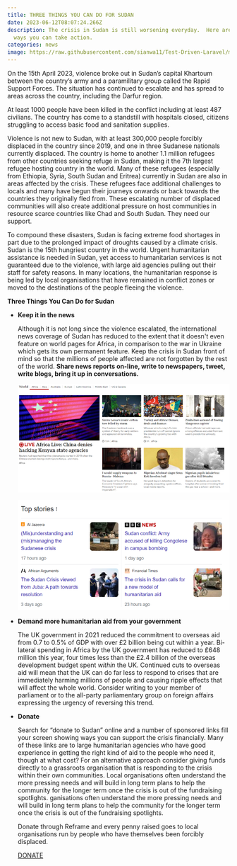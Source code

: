 ```yaml
---
title: THREE THINGS YOU CAN DO FOR SUDAN
date: 2023-06-12T08:07:24.266Z
description: The crisis in Sudan is still worsening everyday.  Here are three
  ways you can take action.
categories: news
image: https://raw.githubusercontent.com/sianwa11/Test-Driven-Laravel/master/blog-img-3.png
---
```

On the 15th April 2023, violence broke out in Sudan’s capital Khartoum between the country’s army and a paramilitary group called the Rapid Support Forces. The situation has continued to escalate and has spread to areas across the country, including the Darfur region.

At least 1000 people have been killed in the conflict including at least 487 civilians. The country has come to a standstill with hospitals closed, citizens struggling to access basic food and sanitation supplies.

Violence is not new to Sudan, with at least 300,000 people forcibly displaced in the country since 2019, and one in three Sudanese nationals currently displaced. The country is home to another  1.1 million refugees from other countries seeking refuge in Sudan, making it the 7th largest refugee hosting country in the world. Many of these refugees (especially from Ethiopia, Syria, South Sudan and Eritrea) currently in Sudan are also in areas affected by the crisis. These refugees face additional challenges to locals and many have begun their journeys onwards or back towards the countries they originally fled from. These escalating number of displaced communities will also create additional pressure on host communities in  resource scarce countries like Chad and South Sudan. They need our support.

To compound these disasters, Sudan is facing extreme food shortages in part due to the prolonged impact of droughts caused by a climate crisis. Sudan is the 15th hungriest country in the world. Urgent humanitarian assistance is needed in Sudan, yet access to humanitarian services is not guaranteed due to the violence, with large aid agencies pulling out their staff for safety reasons. In many locations, the humanitarian response is being led by local organisations that have remained in conflict zones or moved to the destinations of the people fleeing the violence.

**Three Things You Can Do for Sudan**

* **Keep it in the news** 

  Although it is not long since the violence escalated, the international
  news coverage of Sudan has reduced to the extent that it doesn't even
  feature on world pages for Africa, in comparison to the war in Ukraine
  which gets its own permanent feature. Keep the crisis in Sudan front of
  mind so that the millions of people affected are not forgotten by the
  rest of the world. **Share news reports on-line, write to newspapers,
  tweet, write blogs, bring it up in conversations.**

  ![In the news](https://raw.githubusercontent.com/sianwa11/Test-Driven-Laravel/master/blog-img-1.png "In the news")

  ![Top Stories](https://raw.githubusercontent.com/sianwa11/Test-Driven-Laravel/master/blog-img-2.png "Top stories")
* **Demand more humanitarian aid from your government**

  The UK government in 2021 reduced the commitment to overseas aid from
  0.7 to 0.5% of GDP with over £2 billion being cut within a year.
  Bi-lateral spending in Africa by the UK government has reduced to £648
  million this year, four times less than the £2.4 billion of the overseas
  development budget spent *within* the UK. Continued cuts to overseas aid
  will mean that the UK can do far less to respond to crises that are
  immediately harming millions of people and causing ripple effects that
  will affect the whole world. Consider writing to your member of
  parliament or to the all-party parliamentary group on foreign affairs
  expressing the urgency of reversing this trend.
* **Donate**

  Search for “donate to Sudan” online and a number of sponsored links fill your screen showing ways you can support the crisis financially. Many of these links are to large humanitarian agencies who have good experience in getting the right kind of aid to the people who need it, though at what cost? For an alternative approach consider giving funds directly to a grassroots organisation that is responding to the crisis within their own communities. Local organisations often understand the more pressing needs and will build in long term plans to help the community for the longer term once the crisis is out of the fundraising spotlights. ganisations often understand the more pressing needs and will build in long term plans to help the community for the longer term once the crisis is out of the fundraising spotlights. 

  Donate through Reframe and every penny raised goes to local organisations run by people who have themselves been forcibly displaced. 

  [D﻿ONATE](https://reframe.network/pooled-funds/sudan-pooled-fund--for-refugee-led-organisations-responding-to-the-crisis-in-sudan)
